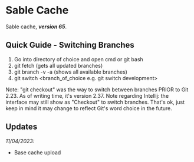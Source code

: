 # Sable Cache

Sable cache, **_version 65_**.

## Quick Guide - Switching Branches
1. Go into directory of choice and open cmd or git bash 
2. git fetch (gets all updated branches)
3. git branch -v -a (shows all available branches)
4. git switch <branch_of_choice e.g. git switch development>

Note: "git checkout" was the way to switch between branches PRIOR to Git 2.23. As of writing time, it's version 2.37.
Note regarding Intellij: the interface may still show as "Checkout" to switch branches. That's ok, just keep in mind it may change to reflect Git's word choice in the future.


## Updates

_11/04/2023:_
- Base cache upload
